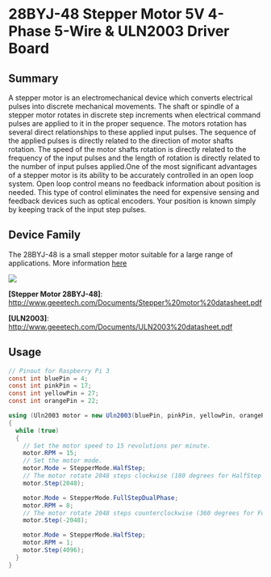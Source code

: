 ﻿# 28BYJ-48 Stepper Motor 5V 4-Phase 5-Wire & ULN2003 Driver Board

## Summary
A stepper motor is an electromechanical device which converts electrical pulses into discrete mechanical movements. The shaft or spindle of a stepper motor rotates in discrete step increments when electrical command pulses are applied to it in the proper sequence. The motors rotation has several direct relationships to these applied input pulses. The sequence of the applied pulses is directly related to the direction of motor shafts rotation. The speed of the motor shafts rotation is directly related to the frequency of the input pulses and the length of rotation is directly related to the number of input pulses applied.One of the most significant advantages of a stepper motor is its ability to be accurately controlled in an open loop system. Open loop control means no feedback information about position is needed. This type of control eliminates the need for expensive sensing and feedback devices such as optical encoders. Your position is known simply by keeping track of the input step pulses.

## Device Family

The 28BYJ-48 is a small stepper motor suitable for a large range of applications. More information [here](https://components101.com/motors/28byj-48-stepper-motor)

![](Uln2003.png)

**[Stepper Motor 28BYJ-48]**: http://www.geeetech.com/Documents/Stepper%20motor%20datasheet.pdf

**[ULN2003]**: http://www.geeetech.com/Documents/ULN2003%20datasheet.pdf

## Usage
```C#
// Pinout for Raspberry Pi 3
const int bluePin = 4;
const int pinkPin = 17;
const int yellowPin = 27;
const int orangePin = 22;

using (Uln2003 motor = new Uln2003(bluePin, pinkPin, yellowPin, orangePin))
{
  while (true)
  {
    // Set the motor speed to 15 revolutions per minute.
    motor.RPM = 15;
    // Set the motor mode.  
    motor.Mode = StepperMode.HalfStep;
    // The motor rotate 2048 steps clockwise (180 degrees for HalfStep mode).
    motor.Step(2048);

    motor.Mode = StepperMode.FullStepDualPhase;
    motor.RPM = 8;
    // The motor rotate 2048 steps counterclockwise (360 degrees for FullStepDualPhase mode).
    motor.Step(-2048);

    motor.Mode = StepperMode.HalfStep;
    motor.RPM = 1;
    motor.Step(4096);
  }
}
```

